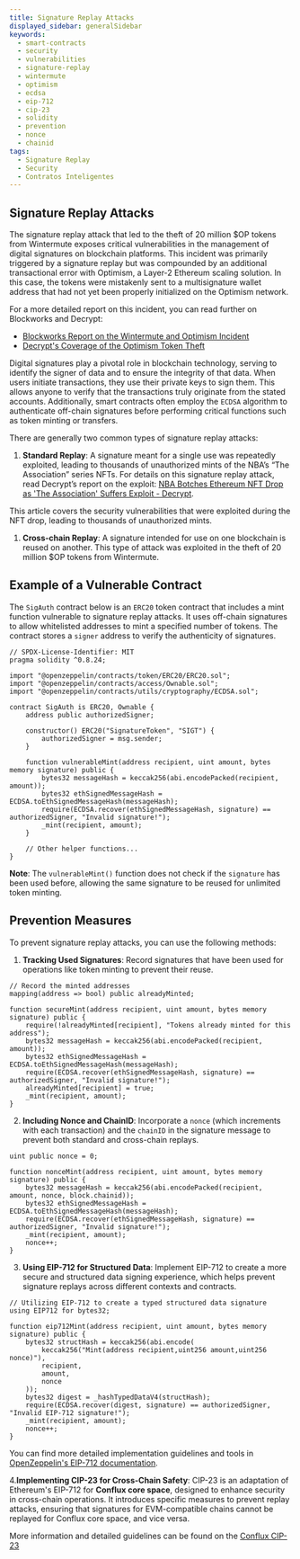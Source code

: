 ```yaml
---
title: Signature Replay Attacks
displayed_sidebar: generalSidebar
keywords:
  - smart-contracts
  - security
  - vulnerabilities
  - signature-replay
  - wintermute
  - optimism
  - ecdsa
  - eip-712
  - cip-23
  - solidity
  - prevention
  - nonce
  - chainid
tags:
  - Signature Replay
  - Security
  - Contratos Inteligentes
---
```


## Signature Replay Attacks

The signature replay attack that led to the theft of 20 million $OP tokens from Wintermute exposes critical vulnerabilities in the management of digital signatures on blockchain platforms. This incident was primarily triggered by a signature replay but was compounded by an additional transactional error with Optimism, a Layer-2 Ethereum scaling solution. In this case, the tokens were mistakenly sent to a multisignature wallet address that had not yet been properly initialized on the Optimism network.

For a more detailed report on this incident, you can read further on Blockworks and Decrypt:

- [Blockworks Report on the Wintermute and Optimism Incident](https://blockworks.co/news/20m-tokens-lost-as-market-maker-wintermute-takes-blame)
- [Decrypt's Coverage of the Optimism Token Theft](https://decrypt.co/99567/ethereum-layer-2-solution-optimism-loses-20-million-tokens-interlayer-snafu)

Digital signatures play a pivotal role in blockchain technology, serving to identify the signer of data and to ensure the integrity of that data. When users initiate transactions, they use their private keys to sign them. This allows anyone to verify that the transactions truly originate from the stated accounts. Additionally, smart contracts often employ the `ECDSA` algorithm to authenticate off-chain signatures before performing critical functions such as token minting or transfers.

There are generally two common types of signature replay attacks:

1. **Standard Replay**: A signature meant for a single use was repeatedly exploited, leading to thousands of unauthorized mints of the NBA’s “The Association” series NFTs. For details on this signature replay attack, read Decrypt’s report on the exploit: [NBA Botches Ethereum NFT Drop as 'The Association' Suffers Exploit - Decrypt](https://decrypt.co/99567/nba-botches-ethereum-nft-drop-as-the-association-suffers-exploit).

This article covers the security vulnerabilities that were exploited during the NFT drop, leading to thousands of unauthorized mints.

1. **Cross-chain Replay**: A signature intended for use on one blockchain is reused on another. This type of attack was exploited in the theft of 20 million $OP tokens from Wintermute.

## Example of a Vulnerable Contract

The `SigAuth` contract below is an `ERC20` token contract that includes a mint function vulnerable to signature replay attacks. It uses off-chain signatures to allow whitelisted addresses to mint a specified number of tokens. The contract stores a `signer` address to verify the authenticity of signatures.

```solidity
// SPDX-License-Identifier: MIT
pragma solidity ^0.8.24;

import "@openzeppelin/contracts/token/ERC20/ERC20.sol";
import "@openzeppelin/contracts/access/Ownable.sol";
import "@openzeppelin/contracts/utils/cryptography/ECDSA.sol";

contract SigAuth is ERC20, Ownable {
    address public authorizedSigner;

    constructor() ERC20("SignatureToken", "SIGT") {
        authorizedSigner = msg.sender;
    }

    function vulnerableMint(address recipient, uint amount, bytes memory signature) public {
        bytes32 messageHash = keccak256(abi.encodePacked(recipient, amount));
        bytes32 ethSignedMessageHash = ECDSA.toEthSignedMessageHash(messageHash);
        require(ECDSA.recover(ethSignedMessageHash, signature) == authorizedSigner, "Invalid signature!");
        _mint(recipient, amount);
    }

    // Other helper functions...
}
```

**Note**: The `vulnerableMint()` function does not check if the `signature` has been used before, allowing the same signature to be reused for unlimited token minting.

## Prevention Measures

To prevent signature replay attacks, you can use the following methods:

1. **Tracking Used Signatures**: Record signatures that have been used for operations like token minting to prevent their reuse.

  ```solidity
  // Record the minted addresses
  mapping(address => bool) public alreadyMinted;

  function secureMint(address recipient, uint amount, bytes memory signature) public {
      require(!alreadyMinted[recipient], "Tokens already minted for this address");
      bytes32 messageHash = keccak256(abi.encodePacked(recipient, amount));
      bytes32 ethSignedMessageHash = ECDSA.toEthSignedMessageHash(messageHash);
      require(ECDSA.recover(ethSignedMessageHash, signature) == authorizedSigner, "Invalid signature!");
      alreadyMinted[recipient] = true;
      _mint(recipient, amount);
  }
  ```

2. **Including Nonce and ChainID**: Incorporate a `nonce` (which increments with each transaction) and the `chainID` in the signature message to prevent both standard and cross-chain replays.

  ```solidity
  uint public nonce = 0;

  function nonceMint(address recipient, uint amount, bytes memory signature) public {
      bytes32 messageHash = keccak256(abi.encodePacked(recipient, amount, nonce, block.chainid));
      bytes32 ethSignedMessageHash = ECDSA.toEthSignedMessageHash(messageHash);
      require(ECDSA.recover(ethSignedMessageHash, signature) == authorizedSigner, "Invalid signature!");
      _mint(recipient, amount);
      nonce++;
  }
  ```

3. **Using EIP-712 for Structured Data**:
  Implement EIP-712 to create a more secure and structured data signing experience, which helps prevent signature replays across different contexts and contracts.

  ```solidity
  // Utilizing EIP-712 to create a typed structured data signature
  using EIP712 for bytes32;

  function eip712Mint(address recipient, uint amount, bytes memory signature) public {
      bytes32 structHash = keccak256(abi.encode(
          keccak256("Mint(address recipient,uint256 amount,uint256 nonce)"),
          recipient,
          amount,
          nonce
      ));
      bytes32 digest = _hashTypedDataV4(structHash);
      require(ECDSA.recover(digest, signature) == authorizedSigner, "Invalid EIP-712 signature!");
      _mint(recipient, amount);
      nonce++;
  }
  ```

You can find more detailed implementation guidelines and tools in [OpenZeppelin's EIP-712 documentation](https://docs.openzeppelin.com/contracts/5.x/api/utils#EIP712).

4.**Implementing CIP-23 for Cross-Chain Safety**:
CIP-23 is an adaptation of Ethereum's EIP-712 for **Conflux core space**, designed to enhance security in cross-chain operations. It introduces specific measures to prevent replay attacks, ensuring that signatures for EVM-compatible chains cannot be replayed for Conflux core space, and vice versa.

More information and detailed guidelines can be found on the [Conflux CIP-23](https://github.com/Conflux-Chain/CIPs/blob/master/CIPs/cip-23.md)
